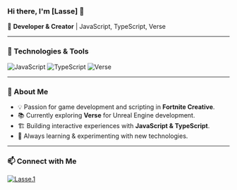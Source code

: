 ### Hi there, I'm [Lasse] 👋

🚀 **Developer & Creator** | JavaScript, TypeScript, Verse

---

### 🔧 Technologies & Tools

![JavaScript](https://img.shields.io/badge/JavaScript-F7DF1E?style=for-the-badge&logo=javascript&logoColor=black)
![TypeScript](https://img.shields.io/badge/TypeScript-3178C6?style=for-the-badge&logo=typescript&logoColor=white)
![Verse](https://img.shields.io/badge/Verse-000000?style=for-the-badge&logo=unrealengine&logoColor=white)

---

### 📌 About Me
- 💡 Passion for game development and scripting in **Fortnite Creative**.
- 📚 Currently exploring **Verse** for Unreal Engine development.
- 🏗 Building interactive experiences with **JavaScript & TypeScript**.
- 🎯 Always learning & experimenting with new technologies.

---

### 📫 Connect with Me
[![Lasse.1](https://img.shields.io/badge/Lasse.1-5865F2?style=for-the-badge&logo=discord&logoColor=white)](https://discord.com/users/951879340759584798)


<!---
lasse-1/lasse-1 is a ✨ special ✨ repository because its `README.md` (this file) appears on your GitHub profile.
You can click the Preview link to take a look at your changes.
--->

